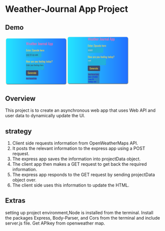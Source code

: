 # Weather-Journal App Project

## Demo

<p><img src="/demo/homepage.png" alt="" width="200px"><img src="/demo/demo.png" alt="" width="200px"></p>

## Overview

This project is to create an asynchronous web app that uses Web API and user data to dynamically update the UI.

## strategy

1. Client side requests information from OpenWeatherMaps API.
2. It posts the relevant information to the express app using a POST request.
3. The express app saves the information into projectData object.
4. The client app then makes a GET request to get back the required information.
5. The express app responds to the GET request by sending projectData object over.
6. The client side uses this information to update the HTML.

## Extras

setting up project environment,Node is installed from the terminal. Install the packages Express, Body-Parser, and Cors from the terminal and include server.js file. Get APIkey from openweather map.
